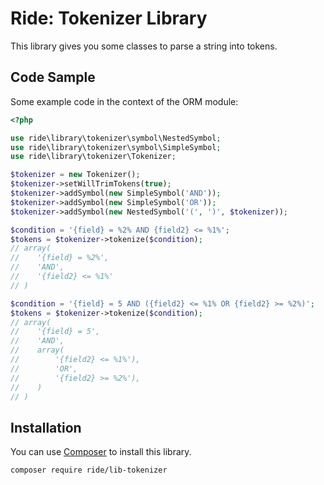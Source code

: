 # Ride: Tokenizer Library

This library gives you some classes to parse a string into tokens.

## Code Sample

Some example code in the context of the ORM module:

```php    
<?php

use ride\library\tokenizer\symbol\NestedSymbol;
use ride\library\tokenizer\symbol\SimpleSymbol;
use ride\library\tokenizer\Tokenizer;

$tokenizer = new Tokenizer();
$tokenizer->setWillTrimTokens(true);
$tokenizer->addSymbol(new SimpleSymbol('AND'));
$tokenizer->addSymbol(new SimpleSymbol('OR'));
$tokenizer->addSymbol(new NestedSymbol('(', ')', $tokenizer));

$condition = '{field} = %2% AND {field2} <= %1%';
$tokens = $tokenizer->tokenize($condition);
// array(
//    '{field} = %2%', 
//    'AND', 
//    '{field2} <= %1%'
// )

$condition = '{field} = 5 AND ({field2} <= %1% OR {field2} >= %2%)';
$tokens = $tokenizer->tokenize($condition);
// array(
//    '{field} = 5', 
//    'AND', 
//    array(
//        '{field2} <= %1%'), 
//        'OR', 
//        '{field2} >= %2%'),
//    )
// )
```

## Installation

You can use [Composer](http://getcomposer.org) to install this library.

```
composer require ride/lib-tokenizer
```
